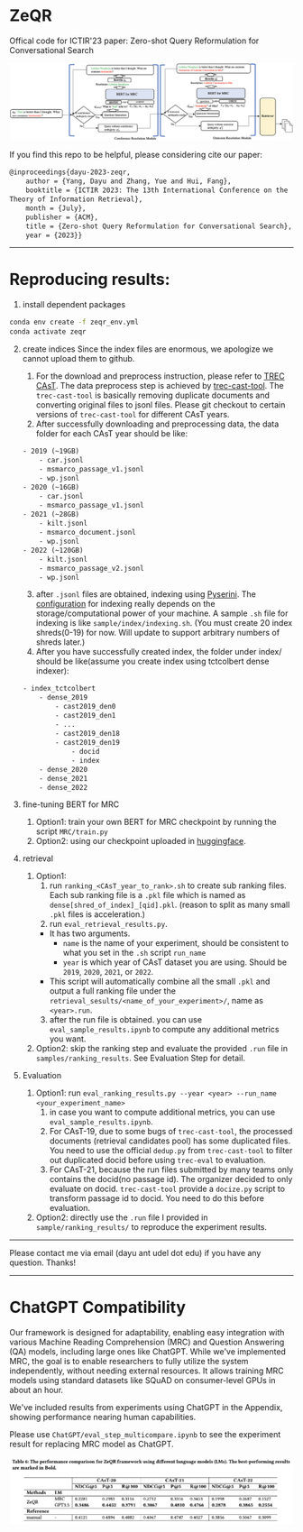 # ZeQR
Offical code for ICTIR'23 paper: Zero-shot Query Reformulation for Conversational Search


![ZeQR](./properties/method.png)

If you find this repo to be helpful, please considering cite our paper:
```
@inproceedings{dayu-2023-zeqr,
    author = {Yang, Dayu and Zhang, Yue and Hui, Fang},
    booktitle = {ICTIR 2023: The 13th International Conference on the Theory of Information Retrieval},
    month = {July},
    publisher = {ACM},
    title = {Zero-shot Query Reformulation for Conversational Search},
    year = {2023}}

```


---

# Reproducing results:
1. install dependent packages
```bash
conda env create -f zeqr_env.yml
conda activate zeqr
```
2. create indices
   Since the index files are enormous, we apologize we cannot upload them to github. 
   1. For the download and preprocess instruction, please refer to [TREC CAsT](https://www.treccast.ai/). The data preprocess step is achieved by [trec-cast-tool](https://github.com/grill-lab/trec-cast-tools/tree/master/corpus_processing). The `trec-cast-tool` is basically removing duplicate documents and converting original files to jsonl files. Please git checkout to certain versions of `trec-cast-tool` for different CAsT years. 
   2. After successfully downloading and preprocessing data, the data folder for each CAsT year should be like:

    ```
    - 2019 (~19GB)
        - car.jsonl
        - msmarco_passage_v1.jsonl
        - wp.jsonl
    - 2020 (~16GB)
        - car.jsonl
        - msmarco_passage_v1.jsonl
    - 2021 (~28GB)
        - kilt.jsonl
        - msmarco_document.jsonl
        - wp.jsonl
    - 2022 (~120GB)
        - kilt.jsonl
        - msmarco_passage_v2.jsonl
        - wp.jsonl

    ```
    3. after `.jsonl` files are obtained, indexing using [Pyserini](https://github.com/castorini/pyserini). The [configuration](https://github.com/castorini/pyserini/blob/master/docs/usage-index.md#building-a-dense-vector-index) for indexing really depends on the storage/computational power of your machine. A sample `.sh` file for indexing is like `sample/index/indexing.sh`. (You must create 20 index shreds(0-19) for now. Will update to support arbitrary numbers of shreds later.)
    4. After you have successfully created index, the folder under index/ should be like(assume you create index using tctcolbert dense indexer):
    ```
    - index_tctcolbert
        - dense_2019
            - cast2019_den0
            - cast2019_den1
            - ...
            - cast2019_den18
            - cast2019_den19
                - docid
                - index
        - dense_2020
        - dense_2021
        - dense_2022

    ```

3. fine-tuning BERT for MRC
   1. Option1: train your own BERT for MRC checkpoint by running the script `MRC/train.py` 
   2. Option2: using our checkpoint uploaded in [huggingface](https://huggingface.co/Dylan1999/bert-squad-mrc?context=My+name+is+Clara+and+I+live+in+Berkeley.&question=What%27s+my+name%3F).
4. retrieval
   1. Option1: 
      1. run `ranking_<CAsT_year_to_rank>.sh` to create sub ranking files. Each sub ranking file is a `.pkl` file which is named as `dense[shred_of_index]_[qid].pkl`. (reason to split as many small `.pkl` files is acceleration.)
      2. run `eval_retrieval_results.py`. 
        - It has two arguments. 
            - `name` is the name of your experiment, should be consistent to what you set in the `.sh` script `run_name`
            - `year` is which year of CAsT dataset you are using. Should be `2019`, `2020`, `2021`, or `2022`.
        - This script will automatically combine all the small `.pkl` and output a full ranking file under the `retrieval_sesults/<name_of_your_experiment>/`, name as `<year>.run`.
      3. after the run file is obtained. you can use `eval_sample_results.ipynb` to compute any additional metrics you want.
   2. Option2: skip the ranking step and evaluate the provided `.run` file in `samples/ranking_results`. See Evaluation Step for detail.
5. Evaluation
   1. Option1: run `eval_ranking_results.py --year <year> --run_name <your_experiment_name>` 
      1. in case you want to compute additional metrics, you can use `eval_sample_results.ipynb`.
      2. For CAsT-19, due to some bugs of `trec-cast-tool`, the processed documents (retrieval candidates pool) has some duplicated files. You need to use the official `dedup.py` from `trec-cast-tool` to filter out duplicated docid before using `trec-eval` to evaluation.
      3. For CAsT-21, because the run files submitted by many teams only contains the docid(no passage id). The organizer decided to only evaluate on docid. `trec-cast-tool` provide a `docize.py` script to transform passage id to docid. You need to do this before evaluation.
   2. Option2: directly use the `.run` file I provided in `sample/ranking_results/` to reproduce the experiment results.

---

Please contact me via email (dayu ant udel dot edu) if you have any question. Thanks!



---

# ChatGPT Compatibility

Our framework is designed for adaptability, enabling easy integration with various Machine Reading Comprehension (MRC) and Question Answering (QA) models, including large ones like ChatGPT. While we've implemented MRC, the goal is to enable researchers to fully utilize the system independently, without needing external resources. It allows training MRC models using standard datasets like SQuAD on consumer-level GPUs in about an hour.

We've included results from experiments using ChatGPT in the Appendix, showing performance nearing human capabilities.

Please use `ChatGPT/eval_step_multicompare.ipynb` to see the experiment result for replacing MRC model as ChatGPT. 

![ChatGPT as Language Model used in ZeQR](properties/chatgpt_performance.png)